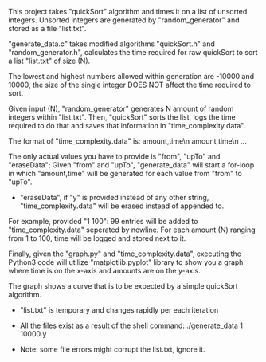 This project takes "quickSort" algorithm and times it on a list of unsorted integers.
Unsorted integers are generated by "random_generator" and stored as a file "list.txt".

"generate_data.c" takes modified algorithms "quickSort.h" and "random_generator.h",
calculates the time required for raw quickSort to sort a list "list.txt" of size (N).

The lowest and highest numbers allowed within generation are -10000 and 10000,
the size of the single integer DOES NOT affect the time required to sort.


Given input (N), "random_generator" generates N amount of random integers within "list.txt".
Then, "quickSort" sorts the list, logs the time required to do that and saves that
information in "time_complexity.data".

The format of "time_complexity.data" is:
amount,time\n
amount,time\n
...

The only actual values you have to provide is "from", "upTo" and "eraseData";
Given "from" and "upTo", "generate_data" will start a for-loop in which "amount,time" will
be generated for each value from "from" to "upTo".

- "eraseData", if "y" is provided instead of any other string, "time_complexity.data"
will be erased instead of appended to.

For example, provided "1 100":
99 entries will be added to "time_complexity.data" seperated by newline.
For each amount (N) ranging from 1 to 100, time will be logged and stored next to it.

Finally,
given the "graph.py" and "time_complexity.data", executing the Python3 code will
utilize "matplotlib.pyplot" library to show you a graph where time is on the
x-axis and amounts are on the y-axis.

The graph shows a curve that is to be expected by a simple quickSort algorithm.

- "list.txt" is temporary and changes rapidly per each iteration
- All the files exist as a result of the shell command:
./generate_data 1 10000 y


- Note: some file errors might corrupt the list.txt, ignore it.
